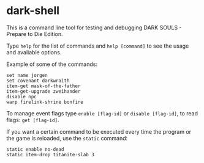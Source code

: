 # dark-shell
This is a command line tool for testing and debugging DARK SOULS - Prepare to Die Edition.

Type `help` for the list of commands and `help [command]` to see the usage and available options.

Example of some of the commands:
```
set name jorgen
set covenant darkwraith
item-get mask-of-the-father
item-get-upgrade zweihander
disable npc
warp firelink-shrine bonfire
```

To manage event flags type `enable [flag-id]` or `disable [flag-id]`, to read flags: `get [flag-id]`.

If you want a certain command to be executed every time the program or the game is reloaded, use the `static` command:
```
static enable no-dead
static item-drop titanite-slab 3
```
